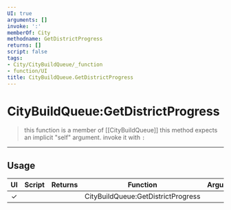 ```yaml
---
UI: true
arguments: []
invoke: ':'
memberOf: City
methodname: GetDistrictProgress
returns: []
script: false
tags:
- City/CityBuildQueue/_function
- function/UI
title: CityBuildQueue.GetDistrictProgress
---
```

# CityBuildQueue:GetDistrictProgress
> this function is a member of [[CityBuildQueue]]
> this method expects an implicit "self" argument. invoke it with `:`
-----
## Usage
|  UI | Script | Returns | Function | Arguments |
|:---:|:------:|-------:|:--------:|:---------|
|✓| ||CityBuildQueue:GetDistrictProgress||
